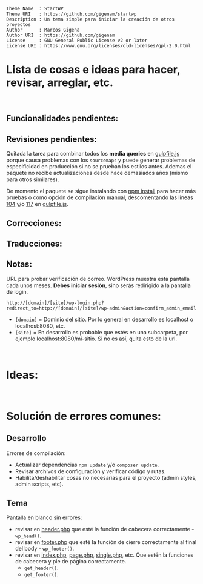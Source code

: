 ```
Theme Name  : StartWP
Theme URI   : https://github.com/gigenam/startwp
Description : Un tema simple para iniciar la creación de otros proyectos
Author      : Marcos Gigena
Author URI  : https://github.com/gigenam
License     : GNU General Public License v2 or later
License URI : https://www.gnu.org/licenses/old-licenses/gpl-2.0.html
```

# Lista de cosas e ideas para hacer, revisar, arreglar, etc.

<br>

## Funcionalidades pendientes:

## Revisiones pendientes:

Quitada la tarea para combinar todos los **media queries** en [gulpfile.js](./gulpfile.js#L98)
porque causa problemas con los `sourcemaps` y puede generar problemas de
especificidad en producción si no se prueban los estilos antes. Ademas el paquete
no recibe actualizaciones desde hace demasiados años (mismo para otros similares).

De momento el paquete se sigue instalando con [npm install](./package.json#L40)
para hacer más pruebas o como opción de compilación manual, descomentando las
lineas [104](./gulpfile.js#L104) y/o [117](./gulpfile.js#L117) en [gulpfile.js](./gulpfile.js#L98).

## Correcciones:

## Traducciones:

## Notas:

URL para probar verificación de correo. WordPress muestra esta pantalla cada unos
meses. **Debes iniciar sesión**, sino serás redirigido a la pantalla de login.

`http://[domain]/[site]/wp-login.php?redirect_to=http://[domain]/[site]/wp-admin&action=confirm_admin_email`

- `[domain]` = Dominio del sitio. Por lo general en desarrollo es localhost o
  localhost:8080, etc.
- `[site]` = En desarrollo es probable que estés en una subcarpeta, por ejemplo
  localhost:8080/mi-sitio. Si no es así, quita esto de la url.

<br>

# Ideas:

<br>

# Solución de errores comunes:

## Desarrollo

Errores de compilación:

- Actualizar dependencias `npm update` y/o `composer update`.
- Revisar archivos de configuración y verificar código y rutas.
- Habilita/deshabilitar cosas no necesarias para el proyecto (admin styles,
  admin scripts, etc).

## Tema

Pantalla en blanco sin errores:

- revisar en [header.php](./app/header.php) que esté la función de cabecera
  correctamente - `wp_head()`.
- revisar en [footer.php](./app/footer.php) que esté la función de cierre
  correctamente al final del body - `wp_footer()`.
- revisar en [index.php](./app/index.php), [page.php](./app/page.php),
  [single.php](./app/single.php), etc. Que estén la funciones de cabecera y pie
  de página correctamente.
  - `get_header()`.
  - `get_footer()`.
